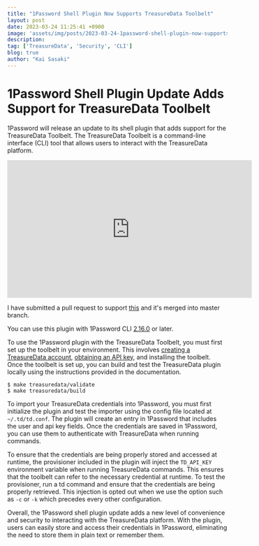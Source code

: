 ```yaml
---
title: "1Password Shell Plugin Now Supports TreasureData Toolbelt"
layout: post
date: 2023-03-24 11:25:41 +0900
image: 'assets/img/posts/2023-03-24-1password-shell-plugin-now-supports-treasuredata-toolbelt/catch.jpg'
description:
tag: ['TreasureData', 'Security', 'CLI']
blog: true
author: "Kai Sasaki"
---
```


# 1Password Shell Plugin Update Adds Support for TreasureData Toolbelt

1Password will release an update to its shell plugin that adds support for the TreasureData Toolbelt. The TreasureData Toolbelt is a command-line interface (CLI) tool that allows users to interact with the TreasureData platform.

<iframe width="560" height="315" src="https://www.youtube.com/embed/7aT4K1AMfGI" title="YouTube video player" frameborder="0" allow="accelerometer; autoplay; clipboard-write; encrypted-media; gyroscope; picture-in-picture; web-share" allowfullscreen></iframe>

I have submitted a pull request to support [this](https://github.com/1Password/shell-plugins/pull/176) and it's merged into master branch.

You can use this plugin with 1Password CLI [2.16.0](https://app-updates.agilebits.com/product_history/CLI2) or later.

To use the 1Password plugin with the TreasureData Toolbelt, you must first set up the toolbelt in your environment. This involves [creating a TreasureData account](https://www.treasuredata.com/), [obtaining an API key](https://docs.treasuredata.com/display/public/PD/Getting+Your+API+Keys), and installing the toolbelt. Once the toolbelt is set up, you can build and test the TreasureData plugin locally using the instructions provided in the documentation.

```
$ make treasuredata/validate
$ make treasuredata/build
```

To import your TreasureData credentials into 1Password, you must first initialize the plugin and test the importer using the config file located at `~/.td/td.conf`. The plugin will create an entry in 1Password that includes the user and api key fields. Once the credentials are saved in 1Password, you can use them to authenticate with TreasureData when running commands.

To ensure that the credentials are being properly stored and accessed at runtime, the provisioner included in the plugin will inject the `TD_API_KEY` environment variable when running TreasureData commands. This ensures that the toolbelt can refer to the necessary credential at runtime. To test the provisioner, run a td command and ensure that the credentials are being properly retrieved. This injection is opted out when we use the option such as `-c` or `-k` which precedes every other configuration.

Overall, the 1Password shell plugin update adds a new level of convenience and security to interacting with the TreasureData platform. With the plugin, users can easily store and access their credentials in 1Password, eliminating the need to store them in plain text or remember them.
